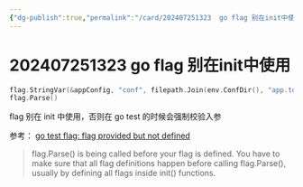 ```yaml
---
{"dg-publish":true,"permalink":"/card/202407251323  go flag 别在init中使用/","tags":["Go"],"noteIcon":"2","created":"2024-07-25T13:23:53+08:00","updated":"2024-08-12T14:32:51+08:00"}
---
```



# 202407251323  go flag 别在init中使用

```Go
flag.StringVar(&appConfig, "conf", filepath.Join(env.ConfDir(), "app.toml"), "app config file")
flag.Parse()
```

flag 别在 init 中使用，否则在 go test 的时候会强制校验入参

参考：
[go test flag: flag provided but not defined](https://stackoverflow.com/questions/29699982/go-test-flag-flag-provided-but-not-defined)

> flag.Parse() is being called before your flag is defined.
> You have to make sure that all flag definitions happen before calling flag.Parse(), usually by defining all flags inside init() functions.
